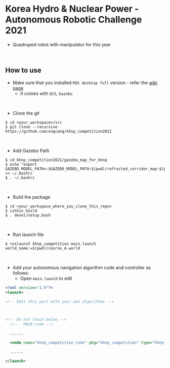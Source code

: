 # Korea Hydro & Nuclear Power - Autonomous Robotic Challenge 2021
+ Quadruped robot with manipulator for this year


<br>

## How to use
+ Make sure that you installed `ROS desktop full` version - refer the [wiki page](https://wiki.ros.org/ROS/Installation)
  + It comes with `Qt5`, `Gazebo`

<br>

+ Clone the git
~~~shell
$ cd <your_workspace>/src
$ git clone --recursive https://github.com/engcang/khnp_competition2021
~~~

<br>

+ Add Gazebo Path
~~~shell
$ cd khnp_competition2021/gazebo_map_for_khnp
$ echo "export GAZEBO_MODEL_PATH=:$GAZEBO_MODEL_PATH:$(pwd)/refracted_corridor_map:$(pwd)/rough_terrain_map:$(pwd)/stair_map:$(pwd)/qr_codes:$(pwd)/manipulator_map:$(pwd)/disturbance_map:$(pwd)/common" >> ~/.bashrc
$ . ~/.bashrc
~~~

<br>

+ Build the package
~~~shell
$ cd <your_workspace_where_you_clone_this_repo>
$ catkin build
$ . devel/setup.bash
~~~

<br>

+ Run launch file
~~~shell
$ roslaunch khnp_competition main.launch world_name:=$(pwd)/course_A.world
~~~

<br>

+ Add your autonomous navigation algorithm code and controller as follows:
  + Open `main.launch` to edit
```xml
<?xml version="1.0"?>
<launch>

<!-- Edit this part with your own algorithms -->



<!-- Do not touch below -->
  <!--  MAIN code -->

  ......

  <node name="khnp_competition_code" pkg="khnp_competition" type="khnp_competition_node" output="screen"/>

  ......

</launch>
```
